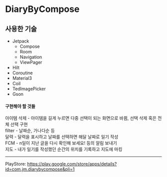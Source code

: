 # DiaryByCompose

## 사용한 기술
- Jetpack
  - Compose
  - Room
  - Navigation
  - ViewPager
- Hilt
- Coroutine
- Material3
- Coil
- TedImagePicker
- Gson

#### 구현해야 할 것들

아이템 삭제 - 아이템을 길게 누르면 다중 선택이 되는 화면으로 바뀜, 선택 삭제 혹은 전체 선택 구현 
<br> 
filter - 날짜순, 가나다순 등 
<br> 
달력 - 달력을 표시하고 날짜를 선택하면 해달 날짜로 일기 작성 
<br>
FCM - n일이 지난 글을 다시 확인해 보세요! 등의 알림 보내기 
<br> 
지도 - 내가 일기를 작성했던 순간의 위치를 기록하고 지도에 마킹


------------------

PlayStore: https://play.google.com/store/apps/details?id=com.jm.diarybycompose&pli=1
